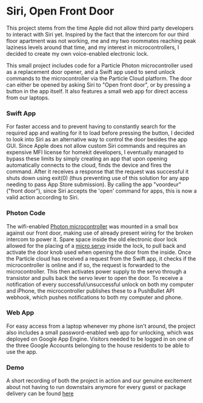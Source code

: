 # Siri, Open Front Door
This project stems from the time Apple did not allow third party developers to interact with Siri yet. Inspired by the fact that the intercom for our third floor apartment was not working, me and my two roommates reaching peak laziness levels around that time, and my interest in microcontrollers, I decided to create my own voice-enabled electronic lock.

This small project includes code for a Particle Photon microcontroller used as a replacement door opener, and a Swift app used to send unlock commands to the microcontroller via the Particle Cloud platform. The door can either be opened by asking Siri to "Open front door", or by pressing a button in the app itself. It also features a small web app for direct access from our laptops.

### Swift App
For faster access and to prevent having to constantly search for the required app and waiting for it to load before pressing the button, I decided to look into Siri as an alternative way to control the door besides the app GUI. Since Apple does not allow custom Siri commands and requires an expensive MFI license for homekit developers, I eventually managed to bypass these limits by simply creating an app that upon opening automatically connects to the cloud, finds the device and fires the command. After it receives a response that the request was successful it shuts down using exit(0) (thus preventing use of this solution for any app needing to pass App Store submission). By calling the app "voordeur" ("front door"), since Siri accepts the 'open' command for apps, this is now a valid action according to Siri.

### Photon Code
The wifi-enabled [Photon microcontroller](https://store.particle.io/#photon) was mounted in a small box against our front door, making use of already present wiring for the broken intercom to power it. Spare space inside the old electronic door lock allowed for the placing of a [micro servo](https://hobbyking.com/en_us/hxt900-micro-servo-1-6kg-0-12sec-9g.html) inside the lock, to pull back and activate the door knob used when opening the door from the inside. Once the Particle cloud has received a request from the Swift app, it checks if the microcontroller is online and if so, the request is forwarded to the microcontroller. This then activates power supply to the servo through a transistor and pulls back the servo lever to open the door. To receive a notification of every successful/unsuccessful unlock on both my computer and iPhone, the microcontroller publishes these to a PushBullet API webhook, which pushes notifications to both my computer and phone.

### Web App
For easy access from a laptop whenever my phone isn't around, the project also includes a small password-enabled web app for unlocking, which was deployed on Google App Engine. Visitors needed to be logged in on one of the three Google Accounts belonging to the house residents to be able to use the app.

### Demo
A short recording of both the project in action and our genuine excitement about not having to run downstairs anymore for every guest or package delivery can be found [here](https://www.facebook.com/tim.nederveen.1/videos/10153714596014339/)
